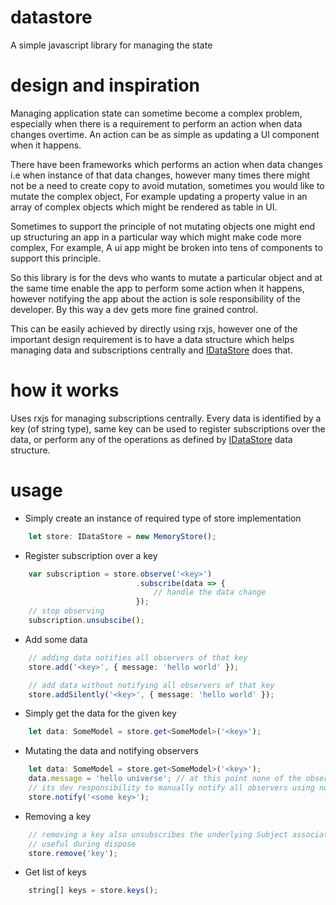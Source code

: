 # datastore
A simple javascript library for managing the state

# design and inspiration
Managing application state can sometime become a complex problem, especially when there is a requirement to perform an action when data changes overtime. An action can be as simple as updating a UI component when it happens.


There have been frameworks which performs an action when data changes i.e when instance of that data changes, however many times there might not be a need to create copy to avoid mutation, sometimes you would like to mutate the complex object, For example updating a property value in an array of complex objects which might be rendered as table in UI.

Sometimes to support the principle of not mutating objects one might end up structuring an app in a particular way which might make code more complex, For example, A ui app might be broken into tens of components to support this principle.

So this library is for the devs who wants to mutate a particular object and at the same time enable the app to perform some action when it happens, however notifying the app about the action is sole responsibility of the developer. By this way a dev gets more fine grained control.

This can be easily achieved by directly using rxjs, however one of the important design requirement is to have a data structure which helps managing data and subscriptions centrally and [IDataStore](https://github.com/svaza/datastore/blob/master/src/data-store.ts) does that.


# how it works
Uses rxjs for managing subscriptions centrally. Every data is identified by a key (of string type), same key can be used to register subscriptions over the data, or perform any of the operations as defined by [IDataStore](https://github.com/svaza/datastore/blob/master/src/data-store.ts) data structure.

# usage
- Simply create an instance of required type of store implementation
``` typescript
    let store: IDataStore = new MemoryStore();
```


- Register subscription over a key
``` typescript
    var subscription = store.observe('<key>')
                            .subscribe(data => {
                                // handle the data change
                            });
    // stop observing
    subscription.unsubscibe();
```


- Add some data
``` typescript
    // adding data notifies all observers of that key
    store.add('<key>', { message: 'hello world' });

    // add data without notifying all observers of that key
    store.addSilently('<key>', { message: 'hello world' });
```

- Simply get the data for the given key
``` typescript
    let data: SomeModel = store.get<SomeModel>('<key>');
```

- Mutating the data and notifying observers
``` typescript
    let data: SomeModel = store.get<SomeModel>('<key>');
    data.message = 'hello universe'; // at this point none of the observers will be notified
    // its dev responsibility to manually notify all observers using notify()
    store.notify('<some key>');
```

- Removing a key
``` typescript
    // removing a key also unsubscribes the underlying Subject associated with that key, Once key is removed, all underlying observers becomes stale and adding data under same key again will have no effect
    // useful during dispose
    store.remove('key');
```

- Get list of keys
``` typescript
    string[] keys = store.keys();
```